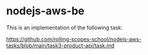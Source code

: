 # nodejs-aws-be

This is an implementation of the following task:

https://github.com/rolling-scopes-school/nodejs-aws-tasks/blob/main/task3-product-api/task.md
